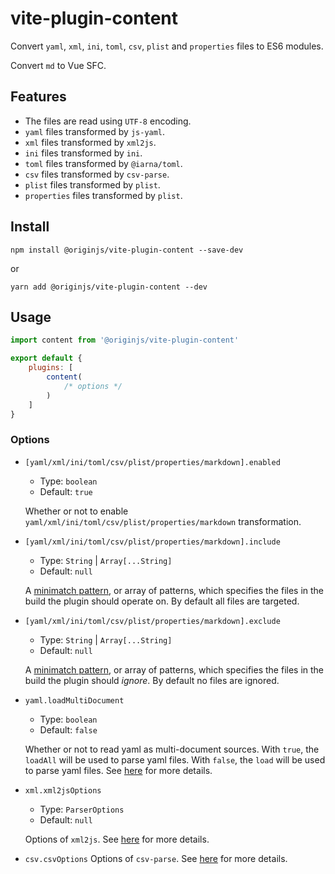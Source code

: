 # vite-plugin-content
Convert `yaml`, `xml`, `ini`, `toml`, `csv`, `plist` and `properties` files to ES6 modules.

Convert `md` to Vue SFC.

## Features
- The files are read using `UTF-8` encoding.
- `yaml` files transformed by `js-yaml`.
- `xml` files transformed by `xml2js`.
- `ini` files transformed by `ini`.
- `toml` files transformed by `@iarna/toml`.
- `csv` files transformed by `csv-parse`.
- `plist` files transformed by `plist`.
- `properties` files transformed by `plist`.

## Install
```shell
npm install @originjs/vite-plugin-content --save-dev
```
or
```shell
yarn add @originjs/vite-plugin-content --dev
```

## Usage
```js
import content from '@originjs/vite-plugin-content'

export default {
    plugins: [
        content(
            /* options */
        )
    ]
}
```

### Options
- `[yaml/xml/ini/toml/csv/plist/properties/markdown].enabled` 

  - Type: `boolean`
  - Default: `true`

  Whether or not to enable `yaml/xml/ini/toml/csv/plist/properties/markdown` transformation.

- `[yaml/xml/ini/toml/csv/plist/properties/markdown].include`

  - Type: `String` | `Array[...String]`
  - Default: `null`

  A [minimatch pattern](https://github.com/isaacs/minimatch), or array of patterns, which specifies the files in the build the plugin should operate on. By default all files are targeted.

- `[yaml/xml/ini/toml/csv/plist/properties/markdown].exclude`

  - Type: `String` | `Array[...String]`
  - Default: `null`

  A [minimatch pattern](https://github.com/isaacs/minimatch), or array of patterns, which specifies the files in the build the plugin should *ignore*. By default no files are ignored.

- `yaml.loadMultiDocument`

  - Type: `boolean`
  - Default: `false`

  Whether or not to read yaml as multi-document sources. With `true`, the `loadAll` will be used to parse yaml files. With `false`, the `load` will be used to parse yaml files. See [here](https://github.com/nodeca/js-yaml) for more details.

- `xml.xml2jsOptions`

  - Type: `ParserOptions`
  - Default: `null`

  Options of `xml2js`. See [here](https://github.com/Leonidas-from-XIV/node-xml2js) for more details.

- `csv.csvOptions`
  Options of `csv-parse`. See [here](https://csv.js.org/parse/options/) for more details.
